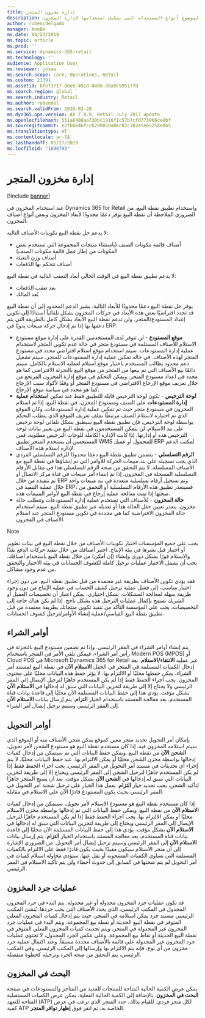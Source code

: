 ```yaml
---
title: إدارة مخزون المتجر
description: يصف هذا الموضوع أنواع المستندات التي يمكنك استخدامها لإدارة المخزون.
author: rubencdelgado
manager: AnnBe
ms.date: 04/23/2019
ms.topic: article
ms.prod: ''
ms.service: dynamics-365-retail
ms.technology: ''
audience: Application User
ms.reviewer: josaw
ms.search.scope: Core, Operations, Retail
ms.custom: 21391
ms.assetid: bfef3717-d0e0-491d-8466-d8a9c995177d
ms.search.region: global
ms.search.industry: Retail
ms.author: rubendel
ms.search.validFrom: 2016-02-28
ms.dyn365.ops.version: AX 7.0.0, Retail July 2017 update
ms.openlocfilehash: 551a8408aa730bc1916f1c57b7cfd773966ce8bf
ms.sourcegitcommit: e2fb0846fcc6298050a0ec82c302e5eb5254e0b5
ms.translationtype: HT
ms.contentlocale: ar-SA
ms.lasthandoff: 05/27/2019
ms.locfileid: "1606793"
---
```

# <a name="store-inventory-management"></a>إدارة مخزون المتجر

[!include [banner](includes/banner.md)]

عند استخدام المخزون في Dynamics 365 for Retail واستخدام تطبيق نقطة البيع، من الضروري الملاحظة أن نقطة البيع توفر دعمًا محدودًا لأبعاد المخزون وبعض أنواع أصناف المخزون.

لا يدعم حل نقطة البيع تكوينات الأصناف التالية:

- أصناف قائمة مكونات الصنف (باستثناء منتجات المجموعة‬ التي تستخدم بعض المكونات من إطار عمل قائمة مكونات الصنف)
- أصناف وزن التعبئة
- أصناف تتحكم بها الدُفعات

لا يدعم تطبيق نقطة البيع في الوقت الحالي أبعاد التعقب التالية في نقطة البيع:

- بعد تعقب الدُفعات
- بُعد المالك

يوفر حل نقطة البيع دعمًا محدودًا للأبعاد التالية. يشير الدعم المحدود إلى أن نقطة البيع قد تحدد افتراضيًا بعض هذه الأبعاد في حركات المخزون بشكل تلقائياً استنادًا إلى تكوين إعداد المستودع/المتجر. ولن تدعم نقطة البيع الأبعاد بشكل كامل بالطريقة التي يتم دعمها بها إذا تم إدخال حركة مبيعات يدويًا في ERP. 

- **موقع المستودع** - لن تتوفر لدى المستخدمين القدرة على إدارة موقع مستودع الاستلام للأصناف المستلمة في مستودع متجر في حالة عدم تكوين المتجر لاستخدام عملية إدارة المستودعات. سيتم استخدام موقع استلام افتراضي محدد في مستودع المتجر لهذه الأصناف. في حاله تمكين عملية إدارة المستودعات للمتجر، سيتم تشغيل دعم محدود يطالب المستخدم باختيار موقع استلام لعمليه الاستلام بالكامل. سيتم دائمًا بيع الأصناف التي تم بيعها من المتجر من موقع البيع بالتجزئة الافتراضي كما هو محدد في اعداد مستودع المتجر. ويمكن التحكم في موقع إدارة المخزون المرتجع‬ من خلال تعريف موقع الإرجاع الافتراضي في مستودع المتجر أو وفقًا لأكواد سبب الإرجاع كما هو محدد في سياسة موقع الإرجاع.
- **لوحة الترخيص** - تكون لوحة الترخيص قابلة للتطبيق فقط عند تمكين **استخدام عملية إدارة المستودعات** على الصنف ومستودع المخزن. في نقطة البيع، إذا تم استلام المخزون في مستودع متجر حيث تم تمكين عملية إدارة المستودعات، وكان الموقع الذي تم اختياره لاستلام الصنف مرتبطًا بملف تعريف الموقع الذي يتطلب التحكم بواسطة لوحة الترخيص، فإن تطبيق نقطة البيع سيطبق بشكل تلقائي لوحة ترخيص على بند الاستلام. لن يتمكن المستخدمون في نقطه البيع من تغيير بيانات لوحة الترخيص هذه أو إدارتها. إذا كانت الإدارة الكاملة للوحات الترخيص مطلوبة، فمن المستحسن أن يستخدم المتجر تطبيق WMS للمحمول أو عميل ERP لمكتب الدعم لإدارة استلام هذه الأصناف.
- **الرقم التسلسلي** - يتضمن تطبيق نقطة البيع دعمًا محدودًا للرقم التسلسلي الفردي الذي يجب تسجيله على بند مبيعات الحركة للأوامر التي تم إنشاؤها في نقطة البيع مع الأصناف المسلسلة. لا يتم التحقق من صحة الرقم التسلسلي هذا في مقابل الأرقام التسلسلية المسجلة في المخزون. إذا تم إنشاء أمر مبيعات في قناة مركز الاتصال أو تم تنفيذه من خلال ERP وتم تسجيل أرقام تسلسلية متعددة في بند مبيعات واحد خلال عملية التنفيذ في ERP، فسيتعذر تطبيق هذه الأرقام التسلسلية أو التحقق من صحتها إذا تمت معالجة عملية إرجاع في نقطة البيع لأوامر المبيعات هذه.
- **حالة المخزون** - للأصناف التي تستخدم عملية إدارة المستودعات وتتطلب حالة مخزون، يتعذر تعيين حقل الحالة هذا أو تعديله عبر تطبيق نقطة البيع. سيتم استخدام حالة المخزون الافتراضية كما هي محددة في تكوين مستودع المتجر عند استلام الأصناف في المخزون.

> [!NOTE]
> يجب على جميع المؤسسات اختبار تكوينات الأصناف من خلال نقطة البيع في بيئات تطوير أو اختبار قبل نشرها في بيئة الإنتاج. اختبر أصنافك من خلال تنفيذ حركات الدفع نقدًا والاستلام فورًا بشكل دوري وإنشاء (إن أمكن) من خلال نقطة البيع باستخدام أصنافك. يجب أن يشمل الاختبار عمليات ترحيل كاملة لكشوف الحسابات في بيئة الاختبار والتحقق من عدم وجود مشاكل.
>
> فقد يؤدي تكوين الأصناف بطريقة غير معتمدة من قبل تطبيق نقطة البيع، من دون إجراء اختبار مناسب، إلى فشل عملية ترحيل كشف الحساب في عملية الإنتاج من دون وجود طريقة سهلة لمعالجة المشكلات. بشكل اختياري، يمكن اعتبار أن تخصيصات العميل أو الشريك تسمح بإكمال عمليات الترحيل هذه بشكل ناجح. إذا لم يكن هناك حاجة إلى التخصيصات، يجب على المؤسسة التأكد من تنفيذ تكوين منتجاتك بطريقة معتمدة من قبل تطبيق نقطة البيع القياسي/عملية إنشاء الأوامر/ترحيل كشوف الحسابات.

## <a name="purchase-orders"></a>أوامر الشراء

يتم إنشاء أوامر الشراء في المقر الرئيسي. وإذا تم تضمين مستودع البيع بالتجزئة في رأس أمر الشراء، فيمكن تلقي الأمر في المتجر باستخدام Modern POS (MPOS) أو Cloud POS في Microsoft Dynamics 365 for Retail عبر عملية **الانتقاء/الاستلام**. بعد إدخال الكميات المستلمة في المتجر في الحقل **الاستلام الآن** في نقطة البيع لمستند أمر الشراء، يمكن حفظها محليًا أو الالتزام بها. لا يؤثر حفظ هذه البيانات محليًا على محتوى المخزون. يجب اجراء الحفظ فقط إذا لم يكن المستخدم جاهزًا لترحيل الإيصال إلى المقر الرئيسي ولا يحتاج إلا إلى طريقة لتخزين البيانات التي سبق له إدخالها في **الاستلام الآن** بشكل مؤقت. يؤدي هذا إلى حفظ البيانات المستلمة الآن محليًا إلى قاعدة بيانات قناة المستخدم. بعد معالجة المستند باستخدام الخيار **التزام**، يتم إرسال بيانات **الاستلام الآن** إلى المقر الرئيسي وسيتم ترحيل إيصال أمر الشراء. 

## <a name="transfer-orders"></a>أوامر التحويل

بإمكان أمر التحويل تحديد متجر معين كموقع يمكن شحن الأصناف منه أو الموقع الذي سيتم استلامه المخزون فيه. إذا كان مستخدم نقطة البيع هو مستودع الشحن لأمر تحويل، سيتمكن من إدخال كميات‏‎ **الشحن الآن** من نقطة البيع. ويمكن حفظ البيانات التي تم إدخالها بواسطة مخزن الشحن محليًا أو يمكن الالتزام بها. عند حفظ البيانات محليًا، لا يتم إجراء أي تحديثات في مستند أمر التحويل في المقر الرئيسي. يجب اجراء الحفظ فقط إذا لم يكن المستخدم جاهزًا لترحيل الشحن إلى المقر الرئيسي ويحتاج إلا إلى طريقة لتخزين البيانات التي سبق له إدخالها في **الشحن الآن** بشكل مؤقت. بعد ان يصبح المتجر جاهزًا لتأكيد الشحن، يجب تحديد خيار **التزام**. يعمل هذا الخيار على ترحيل شحنة أمر التحويل في المقر الرئيسي بحيث يكون المستودع قادرًا الآن على الاستلام في مقابله. 

إذا كان مستخدم نقطة البيع هو مستودع الاستلام لأمر تحويل، سيتمكن من إدخال كميات‏‎ **الاستلام الآن** من نقطة البيع. ويمكن حفظ البيانات التي تم إدخالها بواسطة مخزن الاستلام محليًا أو يمكن الالتزام بها. يجب اجراء الحفظ فقط إذا لم يكن المستخدم جاهزًا لترحيل الإيصال إلى المقر الرئيسي ويحتاج إلى طريقة لتخزين البيانات التي سبق له إدخالها في **الاستلام الآن** بشكل مؤقت. يؤدي هذا إلى حفظ البيانات المستلمة الآن محليًا إلى قاعدة بيانات قناة المستخدم. بعد معالجة المستند باستخدام الخيار **التزام**، يتم إرسال بيانات **الاستلام الآن** إلى المقر الرئيسي وسيتم ترحيل إيصال أمر التحويل. من الضروري الإشارة إلى أن متجر الاستلام سيكون مقيدًا بحيث يكون قادرًا فقط على الالتزام بالكميات المستلمة التي تساوي الكميات المشحونة أو تقل عنها. ستؤدي محاولة استلام كميات في أمر التحويل لم يتم شحنها في السابق إلى حدوث أخطاء ولن يتم تأكيد الاستلام في المقر الرئيسي.

## <a name="stock-counts"></a>عمليات جرد المخزون

قد تكون عمليات جرد المخزون مجدولة أو غير مجدولة. يتم البدء في جرد المخزون المجدول في المكتب الرئيسي، الذي يحدد الأصناف التي يجب جردها. يُنشئ المكتب الرئيسي مستند جرد يمكن استلامه في المتجر، حيث يتم إدخال كميات المخزون الفعلي المتوفر في نقطة البيع الحديثة أو نقطة بيع المجموعة. ويتم البدء في عمليات جرد المخزون غير المجدولة في المتجر، ويتم تحديث كميات المخزون الفعلي المتوفر في نقطة البيع الحديثة أو نقاط بيع المجموعة. وعلى عكس الجرد المجدول، لا تحتوي عمليات جرد المخزون غير المجدولة على قائمة بالأصناف محددة مسبقاً.‬ وعند اكتمال عملية جرد مخزون من أي نوع، فإنه يتم الالتزام بها وإرسالها إلى المكتب الرئيسي. وفي المكتب الرئيسي، يتم التحقق من صحة الجرد وترحيله كخطوة منفصلة.

## <a name="inventory-lookup"></a>البحث في المخزون

يمكن عرض الكمية الحالية المتاحة للمنتجات للعديد من المتاجر والمستودعات في صفحة **البحث في المخزون**. بالإضافة إلى الكمية الحالية الفعلية، يمكن عرض الكميات المستقبلية المتاحة للتعهد (ATP) لكل متجر فردي. للقيام بذلك، حدد المتجر الذي ترغب في عرض كمية ATP الخاصة به، ثم انقر فوق **إظهار توافر المتجر‬**.
